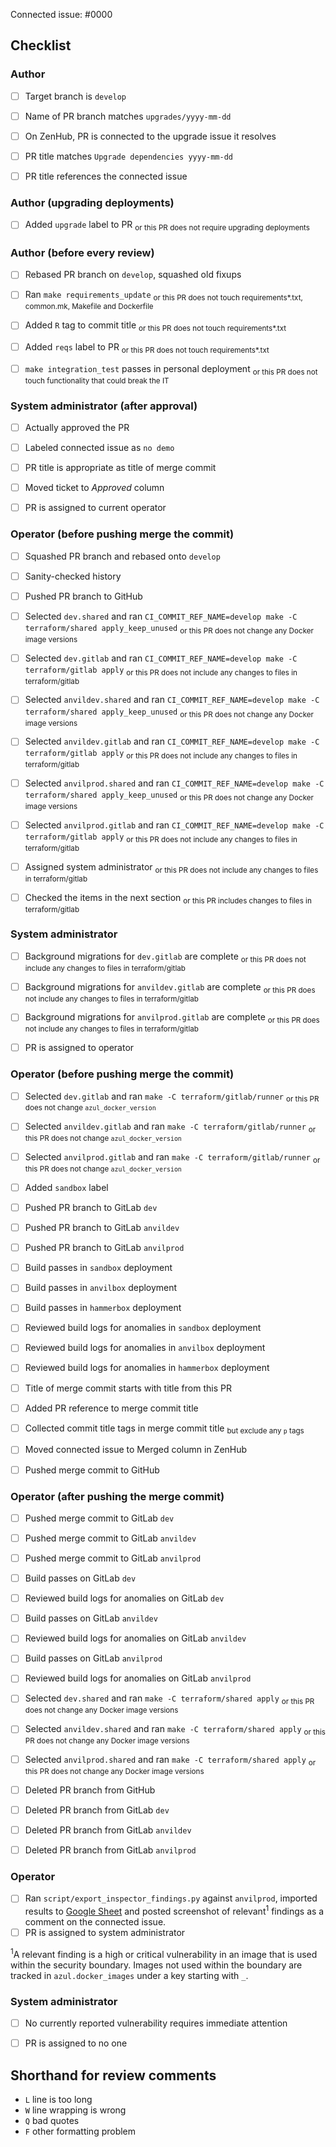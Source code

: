 <!--
This is the PR template for upgrading Azul dependencies.
-->

Connected issue: #0000


## Checklist


### Author

- [ ] Target branch is `develop`
- [ ] Name of PR branch matches `upgrades/yyyy-mm-dd`
- [ ] On ZenHub, PR is connected to the upgrade issue it resolves
- [ ] PR title matches `Upgrade dependencies yyyy-mm-dd`
- [ ] PR title references the connected issue


### Author (upgrading deployments)

- [ ] Added `upgrade` label to PR <sub>or this PR does not require upgrading deployments</sub>


### Author (before every review)

- [ ] Rebased PR branch on `develop`, squashed old fixups
- [ ] Ran `make requirements_update` <sub>or this PR does not touch requirements*.txt, common.mk, Makefile and Dockerfile</sub>
- [ ] Added `R` tag to commit title <sub>or this PR does not touch requirements*.txt</sub>
- [ ] Added `reqs` label to PR <sub>or this PR does not touch requirements*.txt</sub>
- [ ] `make integration_test` passes in personal deployment <sub>or this PR does not touch functionality that could break the IT</sub>


### System administrator (after approval)

- [ ] Actually approved the PR
- [ ] Labeled connected issue as `no demo`
- [ ] PR title is appropriate as title of merge commit
- [ ] Moved ticket to *Approved* column
- [ ] PR is assigned to current operator


### Operator (before pushing merge the commit)

- [ ] Squashed PR branch and rebased onto `develop`
- [ ] Sanity-checked history
- [ ] Pushed PR branch to GitHub
- [ ] Selected `dev.shared` and ran `CI_COMMIT_REF_NAME=develop make -C terraform/shared apply_keep_unused` <sub>or this PR does not change any Docker image versions</sub>
- [ ] Selected `dev.gitlab` and ran `CI_COMMIT_REF_NAME=develop make -C terraform/gitlab apply` <sub>or this PR does not include any changes to files in terraform/gitlab</sub>
- [ ] Selected `anvildev.shared` and ran `CI_COMMIT_REF_NAME=develop make -C terraform/shared apply_keep_unused` <sub>or this PR does not change any Docker image versions</sub>
- [ ] Selected `anvildev.gitlab` and ran `CI_COMMIT_REF_NAME=develop make -C terraform/gitlab apply` <sub>or this PR does not include any changes to files in terraform/gitlab</sub>
- [ ] Selected `anvilprod.shared` and ran `CI_COMMIT_REF_NAME=develop make -C terraform/shared apply_keep_unused` <sub>or this PR does not change any Docker image versions</sub>
- [ ] Selected `anvilprod.gitlab` and ran `CI_COMMIT_REF_NAME=develop make -C terraform/gitlab apply` <sub>or this PR does not include any changes to files in terraform/gitlab</sub>
- [ ] Assigned system administrator <sub>or this PR does not include any changes to files in terraform/gitlab</sub>
- [ ] Checked the items in the next section <sub>or this PR includes changes to files in terraform/gitlab</sub>


### System administrator

- [ ] Background migrations for `dev.gitlab` are complete <sub>or this PR does not include any changes to files in terraform/gitlab</sub>
- [ ] Background migrations for `anvildev.gitlab` are complete <sub>or this PR does not include any changes to files in terraform/gitlab</sub>
- [ ] Background migrations for `anvilprod.gitlab` are complete <sub>or this PR does not include any changes to files in terraform/gitlab</sub>
- [ ] PR is assigned to operator


### Operator (before pushing merge the commit)

- [ ] Selected `dev.gitlab` and ran `make -C terraform/gitlab/runner` <sub>or this PR does not change `azul_docker_version`</sub>
- [ ] Selected `anvildev.gitlab` and ran `make -C terraform/gitlab/runner` <sub>or this PR does not change `azul_docker_version`</sub>
- [ ] Selected `anvilprod.gitlab` and ran `make -C terraform/gitlab/runner` <sub>or this PR does not change `azul_docker_version`</sub>
- [ ] Added `sandbox` label
- [ ] Pushed PR branch to GitLab `dev`
- [ ] Pushed PR branch to GitLab `anvildev`
- [ ] Pushed PR branch to GitLab `anvilprod`
- [ ] Build passes in `sandbox` deployment
- [ ] Build passes in `anvilbox` deployment
- [ ] Build passes in `hammerbox` deployment
- [ ] Reviewed build logs for anomalies in `sandbox` deployment
- [ ] Reviewed build logs for anomalies in `anvilbox` deployment
- [ ] Reviewed build logs for anomalies in `hammerbox` deployment
- [ ] Title of merge commit starts with title from this PR
- [ ] Added PR reference to merge commit title
- [ ] Collected commit title tags in merge commit title <sub>but exclude any `p` tags</sub>
- [ ] Moved connected issue to Merged column in ZenHub
- [ ] Pushed merge commit to GitHub


### Operator (after pushing the merge commit)

- [ ] Pushed merge commit to GitLab `dev`
- [ ] Pushed merge commit to GitLab `anvildev`
- [ ] Pushed merge commit to GitLab `anvilprod`
- [ ] Build passes on GitLab `dev`
- [ ] Reviewed build logs for anomalies on GitLab `dev`
- [ ] Build passes on GitLab `anvildev`
- [ ] Reviewed build logs for anomalies on GitLab `anvildev`
- [ ] Build passes on GitLab `anvilprod`
- [ ] Reviewed build logs for anomalies on GitLab `anvilprod`
- [ ] Selected `dev.shared` and ran `make -C terraform/shared apply` <sub>or this PR does not change any Docker image versions</sub>
- [ ] Selected `anvildev.shared` and ran `make -C terraform/shared apply` <sub>or this PR does not change any Docker image versions</sub>
- [ ] Selected `anvilprod.shared` and ran `make -C terraform/shared apply` <sub>or this PR does not change any Docker image versions</sub>
- [ ] Deleted PR branch from GitHub
- [ ] Deleted PR branch from GitLab `dev`
- [ ] Deleted PR branch from GitLab `anvildev`
- [ ] Deleted PR branch from GitLab `anvilprod`


### Operator

- [ ] Ran `script/export_inspector_findings.py` against `anvilprod`, imported results to [Google Sheet](https://docs.google.com/spreadsheets/d/1RWF7g5wRKWPGovLw4jpJGX_XMi8aWLXLOvvE5rxqgH8) and posted screenshot of relevant<sup>1</sup> findings as a comment on the connected issue.
- [ ] PR is assigned to system administrator

<sup>1</sup>A relevant finding is a high or critical vulnerability in an image
that is used within the security boundary. Images not used within the boundary
are tracked in `azul.docker_images` under a key starting with `_`.


### System administrator

- [ ] No currently reported vulnerability requires immediate attention
- [ ] PR is assigned to no one


## Shorthand for review comments

- `L` line is too long
- `W` line wrapping is wrong
- `Q` bad quotes
- `F` other formatting problem
